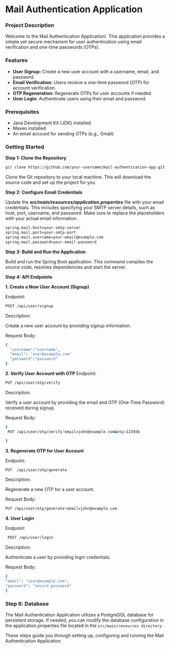 # Mail Authentication Application
### Project Description
Welcome to the Mail Authentication Application!. This application provides a simple yet secure mechanism for user authentication using email verification and one-time passwords (OTPs).
### Features
- **User Signup:** Create a new user account with a username, email, and password.
- **Email Verification:** Users receive a one-time password (OTP) for account verification.
- **OTP Regeneration:** Regenerate OTPs for user accounts if needed.
- **User Login:** Authenticate users using their email and password.
 ### Prerequisites
* Java Development Kit (JDK) installed
* Maven installed
* An email account for sending OTPs (e.g., Gmail)
### Getting Started
**Step 1: Clone the Repository**
```bash
git clone https://github.com/your-username/mail-authentication-app.git 
```
 Clone the Git repository to your local machine. This will download the source code and set up the project for you.
 
**Step 2: Configure Email Credentials**

Update the ***src/main/resources/application.properties*** file with your email credentials. This includes specifying your SMTP server details, such as host, port, username, and password. Make sure to replace the placeholders with your actual email information.
```bash
spring.mail.host=your-smtp-server
spring.mail.port=your-smtp-port
spring.mail.username=your-email@example.com
spring.mail.password=your-email-password
```
**Step 3: Build and Run the Application**

Build and run the Spring Boot application. This command compiles the source code, resolves dependencies and start the server.

**Step 4: API Endpoints**

**1. Create a New User Account (Signup)**

  Endpoint:
```bash
POST /api/user/signup

```
Description:

Create a new user account by providing signup information.

Request Body:
```bash
{
  "username":"username",
  "email": "user@example.com"
  "password":"password"
}
```
**2. Verify User Account with OTP**
Endpoint:
```bash
PUT /api/user/otp/verify
```
Description:

Verify a user account by providing the email and OTP (One-Time Password) received during signup.

Request Body:
```bash
{
 PUT /api/user/otp/verify?email=john@example.com&otp=123456

}
```
**3. Regenerate OTP for User Account**

Endpoint:
```bash
PUT  /api/user/otp/generate

```
Description:

Regenerate a new OTP for a user account.

Request Body:
```bash
PUT /api/user/otp/generate?email=john@example.com
```
**4. User Login**

Endpoint:
```bash
 POST /api/user/login

```
Description:

Authenticate a user by providing login credentials.

Request Body:
```bash
{
"email": "user@example.com",
"password": "secure_password"
}
```
### Step 6: Database
The Mail Authentication Application utilizes a PostgreSQL database for persistent storage. If needed, you can modify the database configuration in the application.properties file located in the `src/main/resources directory.`

These steps guide you through setting up, configuring and running the Mail Authentication Application

